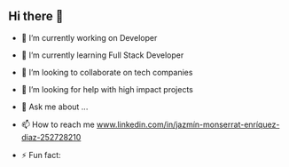 ## Hi there 👋


- 🔭 I’m currently working on Developer
- 🌱 I’m currently learning Full Stack Developer
- 👯 I’m looking to collaborate on tech companies
- 🤔 I’m looking for help with high impact projects
- 💬 Ask me about ...
- 📫 How to reach me www.linkedin.com/in/jazmín-monserrat-enríquez-diaz-252728210

- ⚡ Fun fact: 

